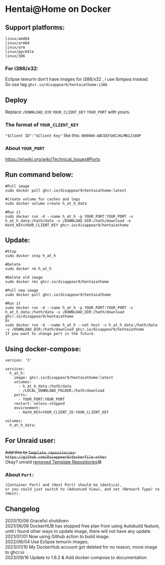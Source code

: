# Hentai@Home on Docker

## Support platforms:

	linux/amd64
	linux/arm64
	linux/arm
	linux/ppc64le
	linux/386
	
### For i386/x32:
Eclipse temurin don't have images for i386/x32 , i use ibmjava instead.  
So use tag `ghcr.io/disappear9/hentaiathome:i386`  


## Deploy

Replace `/DOWNLOAD_DIR` `YOUR_CLIENT_KEY` `YOUR_PORT` with yours.

### The format of `YOUR_CLIENT_KEY`

`"$Client ID"-"$Client Key"` like this: `000000-ABCDEFGHIJKLMN1234OP`

### About `YOUR_PORT`

https://ehwiki.org/wiki/Technical_Issues#Ports 

## Run command below:
	#Pull image
	sudo docker pull ghcr.io/disappear9/hentaiathome:latest

	#Create volume for caches and logs
	sudo docker volume create h_at_h_data
	
	#Run it
	sudo docker run -d --name h_at_h -p YOUR_PORT:YOUR_PORT -v h_at_h_data:/hath/data -v /DOWNLOAD_DIR:/hath/download -e HatH_KEY=YOUR_CLIENT_KEY ghcr.io/disappear9/hentaiathome

## Update:
	#Stop
	sudo docker stop h_at_h
	
	#Delete
	sudo docker rm h_at_h
	
	#Delete old image
	sudo docker rmi ghcr.io/disappear9/hentaiathome
	
	#Pull new image
	sudo docker pull ghcr.io/disappear9/hentaiathome
	
	#Run it
	sudo docker run -d --name h_at_h -p YOUR_PORT:YOUR_PORT -v h_at_h_data:/hath/data -v /DOWNLOAD_DIR:/hath/download ghcr.io/disappear9/hentaiathome
	Or
	sudo docker run -d --name h_at_h --net host -v h_at_h_data:/hath/data -v /DOWNLOAD_DIR:/hath/download ghcr.io/disappear9/hentaiathome
	If you want to change port in the future.

 
## Using docker-compose:  
	version: '3'
	
	services:
	  h_at_h:
	    image: ghcr.io/disappear9/hentaiathome:latest
	    volumes:
	      - h_at_h_data:/hath/data
	      - /LOCAL_DOWNLOAD_FOLDER:/hath/download
	    ports:
	      - YOUR_PORT:YOUR_PORT
	    restart: unless-stopped
	    environment:
	      - HatH_KEY=YOUR_CLIENT_ID-YOUR_CLIENT_KEY
	
	volumes:
	  h_at_h_data:

## For Unraid user:
<del> Add this to `Template repositories`: `https://github.com/Disappear9/dockerfile-other` </del>  
Okay? unraid [removed Template Repositories](https://forums.unraid.net/topic/112170-allow-template-repositories-to-be-hosted-from-other-sources/#comment-1021630)😅  

### About `Port:`
	(Container Port) and (Host Port) should be identical, 
	or you could just switch to (Advanced View), and set (Network Type) to (Host).
 
## Changelog
2020/10/06 Graceful shutdown  
2021/06/09 DockerHUB has stopped free plan from using Autobuild feature, until i found other ways to update image, there will not have any update.  
2021/07/01 Now using Github action to build image.  
2022/06/04 Use Eclipse temurin images.  
2023/01/10 My DockerHub account got deleted for no reason, move image to ghcr.io  
2023/09/16 Update to 1.6.2 & Add docker-compose to documentation

